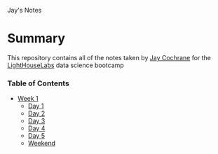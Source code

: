 Jay's Notes
# Summary
This repository contains all of the notes taken by [Jay Cochrane](https://github.com/jcoch1) for the [LightHouseLabs](https://www.lighthouselabs.ca/) data science bootcamp


### Table of Contents
* [Week 1](/Week_1)
  * [Day 1](/Week_1/Day_1)
  * [Day 2](/Week_1/Day_2)
  * [Day 3](/Week_1/Day_3)
  * [Day 4](/Week_1/Day_4)
  * [Day 5](/Week_1/Day_5)
  * [Weekend](/Week_1/Weekend)